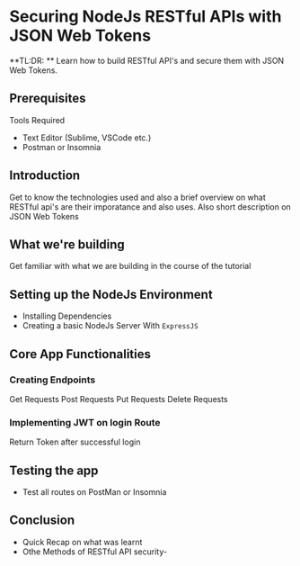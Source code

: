 # Securing NodeJs RESTful APIs with JSON Web Tokens
**TL:DR: ** Learn how to build RESTful API's and secure them with JSON Web Tokens.
## Prerequisites
Tools Required
* Text Editor (Sublime, VSCode etc.)
* Postman or Insomnia
## Introduction
Get to know the technologies used and also a brief overview on what RESTful api's are their imporatance and also uses. Also short description on JSON Web Tokens
## What we're building
Get familiar with what we are building in the course of the tutorial

## Setting up the NodeJs Environment
* Installing Dependencies
* Creating a basic NodeJs Server With `ExpressJS`

## Core App Functionalities
### Creating Endpoints
 Get Requests
 Post Requests
 Put Requests
 Delete Requests

### Implementing JWT on login Route
 Return Token after successful login

## Testing the app
* Test all routes on PostMan or Insomnia

## Conclusion
* Quick Recap on what was learnt
* Othe Methods of RESTful API security-
